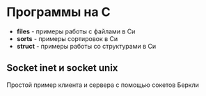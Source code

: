 # Программы на C
<ul>
  <li><b>files</b> - примеры работы с файлами в Си</li>
  <li><b>sorts</b> - примеры сортировок в Си</li>
  <li><b>struct</b> - примеры работы со структурами в Си</li>
</ul>
<h2>Socket inet и socket unix</h2>
<p>Простой пример клиента и сервера с помощью сокетов Беркли</p>
